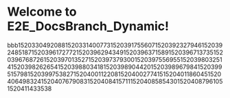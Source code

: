 # Welcome to E2E_DocsBranch_Dynamic!
bbb15203304920881520331400773152039175560715203923279461520392485187152039617277215203962943491520396371589152039671373515203967687261520397013527152039737930015203975569551520398032514152039826265415203988034181520398904420152039896798415203995157981520399753827152040011220815204002774151520401186045152040649832415204076790831520408415711152040858543015204087961051520411433538